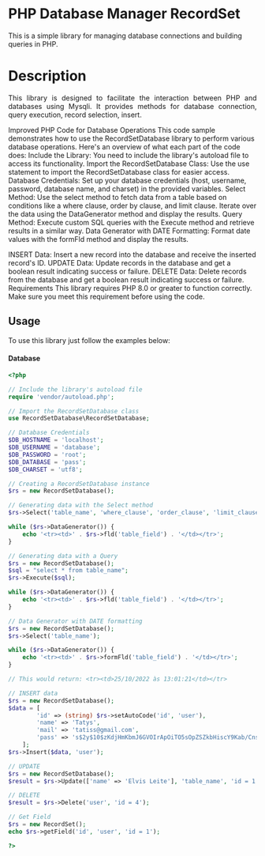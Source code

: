 # PHP Database Manager RecordSet

This is a simple library for managing database connections and building queries in PHP.
# Description
<p align="justify">
This library is designed to facilitate the interaction between PHP and databases using Mysqli. It provides methods for database connection, query execution, record selection, insert. 

Improved PHP Code for Database Operations This code sample demonstrates how to use the RecordSetDatabase library to perform various database operations. Here's an overview of what each part of the code does:
Include the Library: You need to include the library's autoload file to access its functionality.
Import the RecordSetDatabase Class: Use the use statement to import the RecordSetDatabase class for easier access.
Database Credentials: Set up your database credentials (host, username, password, database name, and charset) in the provided variables.
Select Method: Use the select method to fetch data from a table based on conditions like a where clause, order by clause, and limit clause. Iterate over the data using the DataGenerator method and display the results.
Query Method: Execute custom SQL queries with the Execute method and retrieve results in a similar way.
Data Generator with DATE Formatting: Format date values with the formFld method and display the results.

INSERT Data: Insert a new record into the database and receive the inserted record's ID.
UPDATE Data: Update records in the database and get a boolean result indicating success or failure.
DELETE Data: Delete records from the database and get a boolean result indicating success or failure.
Requirements
This library requires PHP 8.0 or greater to function correctly. Make sure you meet this requirement before using the code.
<p/>

## Usage

To use this library just follow the examples below:

#### Database
```php
<?php

// Include the library's autoload file
require 'vendor/autoload.php';

// Import the RecordSetDatabase class
use RecordSetDatabase\RecordSetDatabase;

// Database Credentials
$DB_HOSTNAME = 'localhost';
$DB_USERNAME = 'database';
$DB_PASSWORD = 'root';
$DB_DATABASE = 'pass';
$DB_CHARSET = 'utf8';

// Creating a RecordSetDatabase instance
$rs = new RecordSetDatabase();

// Generating data with the Select method
$rs->Select('table_name', 'where_clause', 'order_clause', 'limit_clause');

while ($rs->DataGenerator()) {
    echo '<tr><td>' . $rs->fld('table_field') . '</td></tr>';
}

// Generating data with a Query
$rs = new RecordSetDatabase();
$sql = "select * from table_name";
$rs->Execute($sql);

while ($rs->DataGenerator()) {
    echo '<tr><td>' . $rs->fld('table_field') . '</td></tr>';
}

// Data Generator with DATE formatting
$rs = new RecordSetDatabase();
$rs->Select('table_name');

while ($rs->DataGenerator()) {
    echo '<tr><td>' . $rs->formFld('table_field') . '</td></tr>';
}

// This would return: <tr><td>25/10/2022 às 13:01:21</td></tr>

// INSERT data
$rs = new RecordSetDatabase();
$data = [
        'id' => (string) $rs->setAutoCode('id', 'user'),
        'name' => 'Tatys',
        'mail' => 'tatiss@gmail.com',
        'pass' => 's$2y$10$zKdjHmKbmJ6GVOIrApOiTO5sOpZSZkbHiscY9Kab/CnsKF.2dVt3S'
    ];
$rs->Insert($data, 'user');

// UPDATE 
$rs = new RecordSetDatabase();
$result = $rs->Update(['name' => 'Elvis Leite'], 'table_name', 'id = 1');

// DELETE 
$result = $rs->Delete('user', 'id = 4');

// Get Field
$rs = new RecordSet();
echo $rs->getField('id', 'user', 'id = 1');

?>
